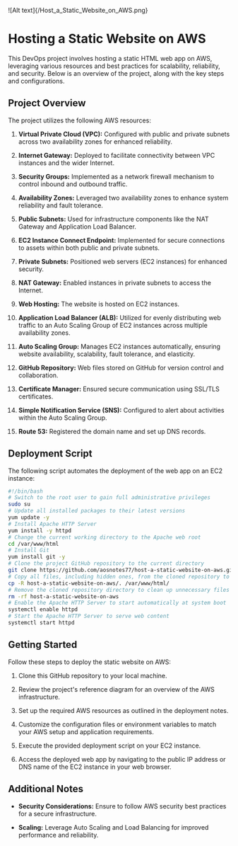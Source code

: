![Alt text]{/Host_a_Static_Website_on_AWS.png}
# Hosting a Static Website on AWS

This DevOps project involves hosting a static HTML web app on AWS, leveraging various resources and best practices for scalability, reliability, and security. Below is an overview of the project, along with the key steps and configurations.

## Project Overview

The project utilizes the following AWS resources:

1. **Virtual Private Cloud (VPC):** Configured with public and private subnets across two availability zones for enhanced reliability.

2. **Internet Gateway:** Deployed to facilitate connectivity between VPC instances and the wider Internet.

3. **Security Groups:** Implemented as a network firewall mechanism to control inbound and outbound traffic.

4. **Availability Zones:** Leveraged two availability zones to enhance system reliability and fault tolerance.

5. **Public Subnets:** Used for infrastructure components like the NAT Gateway and Application Load Balancer.

6. **EC2 Instance Connect Endpoint:** Implemented for secure connections to assets within both public and private subnets.

7. **Private Subnets:** Positioned web servers (EC2 instances) for enhanced security.

8. **NAT Gateway:** Enabled instances in private subnets to access the Internet.

9. **Web Hosting:** The website is hosted on EC2 instances.

10. **Application Load Balancer (ALB):** Utilized for evenly distributing web traffic to an Auto Scaling Group of EC2 instances across multiple availability zones.

11. **Auto Scaling Group:** Manages EC2 instances automatically, ensuring website availability, scalability, fault tolerance, and elasticity.

12. **GitHub Repository:** Web files stored on GitHub for version control and collaboration.

13. **Certificate Manager:** Ensured secure communication using SSL/TLS certificates.

14. **Simple Notification Service (SNS):** Configured to alert about activities within the Auto Scaling Group.

15. **Route 53:** Registered the domain name and set up DNS records.

## Deployment Script

The following script automates the deployment of the web app on an EC2 instance:

```bash
#!/bin/bash
# Switch to the root user to gain full administrative privileges
sudo su
# Update all installed packages to their latest versions
yum update -y
# Install Apache HTTP Server
yum install -y httpd
# Change the current working directory to the Apache web root
cd /var/www/html
# Install Git
yum install git -y
# Clone the project GitHub repository to the current directory
git clone https://github.com/aosnotes77/host-a-static-website-on-aws.git
# Copy all files, including hidden ones, from the cloned repository to the Apache web root
cp -R host-a-static-website-on-aws/. /var/www/html/
# Remove the cloned repository directory to clean up unnecessary files
rm -rf host-a-static-website-on-aws
# Enable the Apache HTTP Server to start automatically at system boot
systemctl enable httpd
# Start the Apache HTTP Server to serve web content
systemctl start httpd
```

## Getting Started

Follow these steps to deploy the static website on AWS:

1. Clone this GitHub repository to your local machine.

2. Review the project's reference diagram for an overview of the AWS infrastructure.

3. Set up the required AWS resources as outlined in the deployment notes.

4. Customize the configuration files or environment variables to match your AWS setup and application requirements.

5. Execute the provided deployment script on your EC2 instance.

6. Access the deployed web app by navigating to the public IP address or DNS name of the EC2 instance in your web browser.

## Additional Notes

- **Security Considerations:** Ensure to follow AWS security best practices for a secure infrastructure.

- **Scaling:** Leverage Auto Scaling and Load Balancing for improved performance and reliability.






